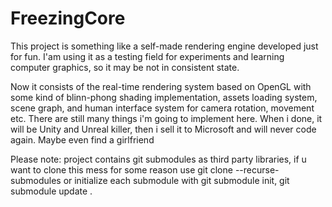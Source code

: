 # FreezingCore

This project is something like a self-made rendering engine developed just for fun. 
I'am using it as a testing field for experiments and learning computer graphics, so it may be not in consistent state.

Now it consists of the real-time rendering system based on OpenGL with some kind of blinn-phong shading implementation, assets loading system, scene graph, and human interface system for camera rotation, movement etc.
There are still many things i'm going to implement here. When i done, it will be Unity and Unreal killer, then i sell it to Microsoft and will never code again. Maybe even find a girlfriend

Please note: project contains git submodules as third party libraries, if u want to clone this mess for some reason use git clone --recurse-submodules or initialize each submodule with git submodule init, git submodule update .
